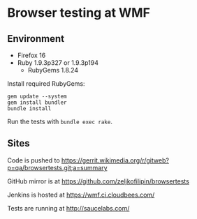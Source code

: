 # Browser testing at WMF

## Environment

- Firefox 16
- Ruby 1.9.3p327 or 1.9.3p194
  - RubyGems 1.8.24

Install required RubyGems:

    gem update --system
    gem install bundler
    bundle install

Run the tests with `bundle exec rake`.

## Sites

Code is pushed to https://gerrit.wikimedia.org/r/gitweb?p=qa/browsertests.git;a=summary

GitHub mirror is at https://github.com/zeljkofilipin/browsertests

Jenkins is hosted at https://wmf.ci.cloudbees.com/

Tests are running at http://saucelabs.com/

